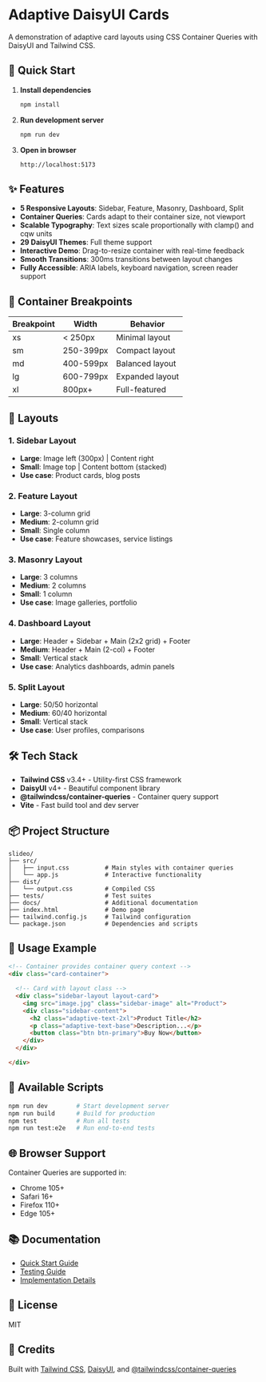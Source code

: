 # Adaptive DaisyUI Cards

A demonstration of adaptive card layouts using CSS Container Queries with DaisyUI and Tailwind CSS.

## 🚀 Quick Start

1. **Install dependencies**
   ```bash
   npm install
   ```

2. **Run development server**
   ```bash
   npm run dev
   ```

3. **Open in browser**
   ```
   http://localhost:5173
   ```

## ✨ Features

- **5 Responsive Layouts**: Sidebar, Feature, Masonry, Dashboard, Split
- **Container Queries**: Cards adapt to their container size, not viewport
- **Scalable Typography**: Text sizes scale proportionally with clamp() and cqw units
- **29 DaisyUI Themes**: Full theme support
- **Interactive Demo**: Drag-to-resize container with real-time feedback
- **Smooth Transitions**: 300ms transitions between layout changes
- **Fully Accessible**: ARIA labels, keyboard navigation, screen reader support

## 📐 Container Breakpoints

| Breakpoint | Width | Behavior |
|------------|-------|----------|
| xs | < 250px | Minimal layout |
| sm | 250-399px | Compact layout |
| md | 400-599px | Balanced layout |
| lg | 600-799px | Expanded layout |
| xl | 800px+ | Full-featured |

## 🎨 Layouts

### 1. Sidebar Layout
- **Large**: Image left (300px) | Content right
- **Small**: Image top | Content bottom (stacked)
- **Use case**: Product cards, blog posts

### 2. Feature Layout
- **Large**: 3-column grid
- **Medium**: 2-column grid
- **Small**: Single column
- **Use case**: Feature showcases, service listings

### 3. Masonry Layout
- **Large**: 3 columns
- **Medium**: 2 columns
- **Small**: 1 column
- **Use case**: Image galleries, portfolio

### 4. Dashboard Layout
- **Large**: Header + Sidebar + Main (2x2 grid) + Footer
- **Medium**: Header + Main (2-col) + Footer
- **Small**: Vertical stack
- **Use case**: Analytics dashboards, admin panels

### 5. Split Layout
- **Large**: 50/50 horizontal
- **Medium**: 60/40 horizontal
- **Small**: Vertical stack
- **Use case**: User profiles, comparisons

## 🛠️ Tech Stack

- **Tailwind CSS** v3.4+ - Utility-first CSS framework
- **DaisyUI** v4+ - Beautiful component library
- **@tailwindcss/container-queries** - Container query support
- **Vite** - Fast build tool and dev server

## 📦 Project Structure

```
slideo/
├── src/
│   ├── input.css          # Main styles with container queries
│   └── app.js             # Interactive functionality
├── dist/
│   └── output.css         # Compiled CSS
├── tests/                 # Test suites
├── docs/                  # Additional documentation
├── index.html             # Demo page
├── tailwind.config.js     # Tailwind configuration
└── package.json           # Dependencies and scripts
```

## 🎯 Usage Example

```html
<!-- Container provides container query context -->
<div class="card-container">

  <!-- Card with layout class -->
  <div class="sidebar-layout layout-card">
    <img src="image.jpg" class="sidebar-image" alt="Product">
    <div class="sidebar-content">
      <h2 class="adaptive-text-2xl">Product Title</h2>
      <p class="adaptive-text-base">Description...</p>
      <button class="btn btn-primary">Buy Now</button>
    </div>
  </div>

</div>
```

## 📝 Available Scripts

```bash
npm run dev        # Start development server
npm run build      # Build for production
npm test           # Run all tests
npm run test:e2e   # Run end-to-end tests
```

## 🌐 Browser Support

Container Queries are supported in:
- Chrome 105+
- Safari 16+
- Firefox 110+
- Edge 105+

## 📚 Documentation

- [Quick Start Guide](./docs/QUICK_START.md)
- [Testing Guide](./docs/TESTING.md)
- [Implementation Details](./docs/IMPLEMENTATION_SUMMARY.md)

## 📄 License

MIT

## 🙏 Credits

Built with [Tailwind CSS](https://tailwindcss.com/), [DaisyUI](https://daisyui.com/), and [@tailwindcss/container-queries](https://github.com/tailwindlabs/tailwindcss-container-queries)
